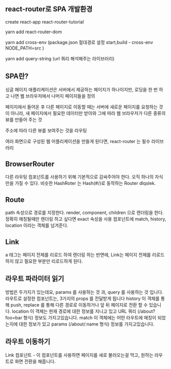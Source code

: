 ## react-router로 SPA 개발환경

create react-app react-router-tutorial

yarn add react-router-dom

yarn add cross-env (package.json 절대경로 설정 start,build - cross-env NODE_PATH=src )

yarn add query-string     (url 쿼리 해석해주는 라이브러리)

## SPA란?

싱글 페이지 애플리케이션은 서버에서 제공하는 페이지가 하나이지만, 로딩을 한 번 하고 나면 웹 브라우저에서 나머지 페이지들을 정의

페이지에서 들어온 후 다른 페이지로 이동할 때는 서버에 새로운 페이지를 요청하는 것이 아니라, 새 페이지에서 필요한 데이터만 받아와 그에 따라 웹 브라우저가 다른 종류의 뷰를 만들어 주는 것

주소에 따라 다른 뷰를 보여주는 것을 라우팅

여러 화면으로 구성된 웹 어플리케이션을 만들게 된다면, react-router 는 필수 라이브러리

## BrowserRouter

다른 라우팅 컴포넌트를 사용하기 위해 기본적으로 감싸주어야 한다.
오직 하나의 자식만을 가질 수 있다.
비슷한 HashRoter 는 Hash(#/)로 동작하는 Router dlqslek.

## Route

path 속성으로 경로를 지정한다.
render, component, children 으로 렌더링을 한다.
정확히 매칭될때만 렌더링 하고 싶다면 exact 속성을 사용
컴포넌트에 match, history, location 이라는 객체를 넘겨준다.

## Link

a 태그는 페이지 전체를 리로드 하여 렌더링 하는 반면에, Link는 페이지 전체를 리로드 하지 않고 필요한 부분만 리로드하게 된다.

## 라우트 파라미터 읽기

방법은 두가지가 있는데요, params 를 사용하는 것 과, query 를 사용하는 것 입니다.
라우트로 설정한 컴포넌트는, 3가지의 props 를 전달받게 됩니다
history 이 객체를 통해 push, replace 를 통해 다른 경로로 이동하거나 앞 뒤 페이지로 전환 할 수 있습니다.
location 이 객체는 현재 경로에 대한 정보를 지니고 있고 URL 쿼리 (/about?foo=bar 형식) 정보도 가지고있습니다.
match 이 객체에는 어떤 라우트에 매칭이 되었는지에 대한 정보가 있고 params (/about/:name 형식) 정보를 가지고있습니다.

## 라우트 이동하기

Link 컴포넌트  - 이 컴포넌트를 사용하면 페이지를 새로 불러오는걸 막고, 원하는 라우트로 화면 전환을 해줍니다.

